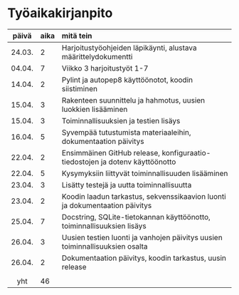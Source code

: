 # Työaikakirjanpito

| päivä | aika | mitä tein  |
| :----:|:-----| :-----|
| 24.03. | 2    | Harjoitustyöohjeiden läpikäynti, alustava määrittelydokumentti |
| 04.04. | 7    | Viikko 3 harjoitustyöt 1-7 |
| 14.04. | 2    | Pylint ja autopep8 käyttöönotot, koodin siistiminen |
| 15.04. | 3    | Rakenteen suunnittelu ja hahmotus, uusien luokkien lisääminen |
| 15.04. | 3    | Toiminnallisuuksien ja testien lisäys |
| 16.04. | 5    | Syvempää tutustumista materiaaleihin, dokumentaation päivitys |
| 22.04. | 2    | Ensimmäinen GitHub release, konfiguraatio-tiedostojen ja dotenv käyttöönotto |
| 22.04. | 5    | Kysymyksiin liittyvät toiminnallisuuden lisääminen |
| 23.04. | 3    | Lisätty testejä ja uutta toiminnallisuutta |
| 23.04. | 2    | Koodin laadun tarkastus, sekvenssikaavion luonti ja dokumentaation päivitys |
| 25.04. | 7    | Docstring, SQLite-tietokannan käyttöönotto, toiminnallisuuksien lisäys |
| 26.04. | 3    | Uusien testien luonti ja vanhojen päivitys uusien toiminnallisuuksien osalta |
| 26.04. | 2    | Dokumentaation päivitys, koodin tarkastus, uusin release |
|  |     |  |
| yht    | 46   | | 
